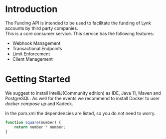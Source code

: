 # Introduction

The Funding API is intended to be used to facilitate the funding of Lynk accounts by third party
companies.  
This is a core consumer service. This service has the following features:

* Webhook Management
* Transactional Endpoints
* Limit Enforcement
* Client Management

# Getting Started

We suggest to install IntelliJ(Community edition) as IDE, Java 11, Maven and PostgreSQL. As well
for the events we recommend to install Docker to user _docker compose up_ and Kadeck.

In the pom.xml the dependencies are listed, so you do not need to worry.


```javascript
function square(number) {
    return number * number;
}
```